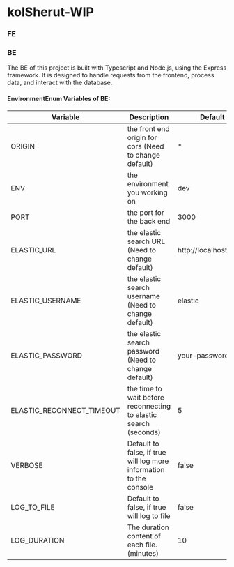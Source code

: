 # kolSherut-WIP

### FE

### BE

The BE of this project is built with Typescript and Node.js, using the Express framework. It is designed to handle
requests from the frontend, process data, and interact with the database.

#### EnvironmentEnum Variables of BE:

| Variable                  | Description                                                        | Default               |
|---------------------------|--------------------------------------------------------------------|-----------------------|
| ORIGIN                    | the front end origin for cors (Need to change default)             | *                     |
| ENV                       | the environment you working on                                     | dev                   |
| PORT                      | the port for the back end                                          | 3000                  |
| ELASTIC_URL               | the elastic search URL (Need to change default)                    | http://localhost:9200 |
| ELASTIC_USERNAME          | the elastic search username (Need to change default)               | elastic               |
| ELASTIC_PASSWORD          | the elastic search password (Need to change default)               | your-password         |
| ELASTIC_RECONNECT_TIMEOUT | the time to wait before reconnecting to elastic search (seconds)   | 5                     |
| VERBOSE                   | Default to false, if true will log more information to the console | false                 |
| LOG_TO_FILE               | Default to false, if true will log to file                         | false                 |
| LOG_DURATION              | The duration content of each file. (minutes)                       | 10                    |
